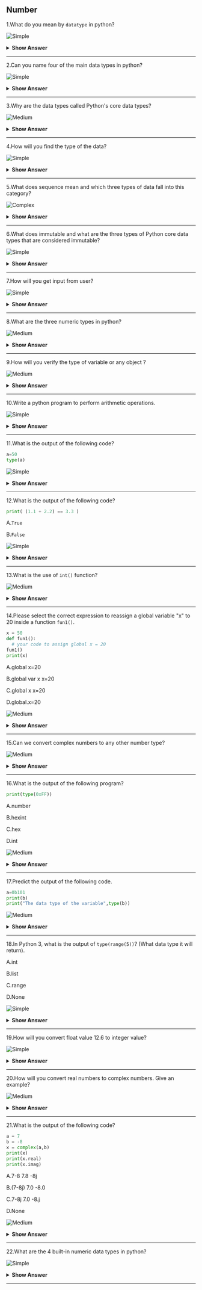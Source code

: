 ## Number

1.What do you mean by `datatype` in python?

![Simple](https://github.com/revaturelabs/interviewquestions/blob/dev/ComplexityTags/simple%20(2).svg)

<details><summary> <b>Show Answer</b> </summary>
  
 > A data type is a classification or categorization of knowledge items. This represents a useful type of operation that is frequently performed on a particular piece of data. Since everything is an object in Python programming, the data type is a class and the variables are instances (objects) of those classes.

</details>

---

2.Can you name four of the main data types in python?

![Simple](https://github.com/revaturelabs/interviewquestions/blob/dev/ComplexityTags/simple%20(2).svg)

<details><summary> <b>Show Answer</b> </summary>
  <blockquote>
  
  - Numeric
  - Sequence Type
  - Boolean
  - Set
  - Dictionary
  
- `Numbers`, `strings`, `lists`, `dictionaries`, `tuples`, `files`, and `sets` are generally considered as the main types of data. Types, None, and Booleans are sometimes classified this way. The integer, floating-point, complex, fraction and decimal are numerical data types, simple strings and Unicode strings in Python 2, text strings and byte strings in Python 3 are the types of string data types.
  
</blockquote>
    </details>

---

3.Why are the data types called Python's core data types?
  
  ![Medium](https://github.com/revaturelabs/interviewquestions/blob/dev/ComplexityTags/Medium%20(2).svg)

<details><summary> <b>Show Answer</b> </summary>
  
> They are known as the core data types because they are part of the Python language itself and are always available to create other objects, and you usually need to call functions in imported modules.
  
</details>

---

4.How will you find the type of the data?

![Simple](https://github.com/revaturelabs/interviewquestions/blob/dev/ComplexityTags/simple%20(2).svg)

<details><summary> <b>Show Answer</b> </summary>
  
> `type()` function is used to determine the type of data type.
  
**Example**:
 
```python
a= 5
print("type of data",type(a))
```
<details><summary> <b>Explanation</b> </summary>  
  
> In python, `type()` method is used to find the type of the data stored in a variable.
  
  </details>
  </details>
 
 ---
 
5.What does sequence mean and which three types of data fall into this category?

![Complex](https://github.com/revaturelabs/interviewquestions/blob/dev/ComplexityTags/Complex%20(2).svg)

<details><summary> <b>Show Answer</b> </summary>
  
 > - A sequence data type is a collection of objects ordered by a specific position. 
 > - In Python, `Strings`, `lists`, and `tuples` are the data types based on sequences. 
 > - The Sequences share common sequence operations, such as indexing, concatenation, and slicing, but also have type-specific method calls.
  
</details>

---

6.What does immutable and what are the three types of Python core data types that are considered immutable? 

![Simple](https://github.com/revaturelabs/interviewquestions/blob/dev/ComplexityTags/simple%20(2).svg)

<details><summary> <b>Show Answer</b> </summary>
  <blockquote>
  
 1. Immutable data types are object types that cannot be modified after they are created. 
    - Python numbers 
    - strings
    - tuples fall into this category. 
  
 2. You can't change an immutable object on the fly, but you can always create a new object by executing an expression.
  
</blockquote>
    </details>

---

7.How will you get input from user?

![Simple](https://github.com/revaturelabs/interviewquestions/blob/dev/ComplexityTags/simple%20(2).svg)

<details><summary> <b>Show Answer</b> </summary>
  <blockquote>
  
- In python, we can use `input()` function to take input from user. But,it will differ when it comes to another data type like String. In that case, we can use `int(input())` to take input as a integer from user.
  
1.integer input - `int(input())`
  
2.String input - `input()`
  
**Example**:
  
```python
x=int(input("Enter a integer value"))
```
  
</blockquote>
  </details>

---

8.What are the three numeric types in python?

![Medium](https://github.com/revaturelabs/interviewquestions/blob/dev/ComplexityTags/Medium%20(2).svg)

<details><summary> <b>Show Answer</b> </summary>
  <blockquote>
  
- Number data types store numeric values. They are immutable data types, which means that changing the value of a number data type results in a newly allocated object. In python, we have three numeric data types,
  
 1.int
  
 2.float
  
 3.complex
  
 1.int:
  
   - This datatype can hold only the whole number,including negative numbers but not fractions. In Python, there is no limit to how long an integer value can be stored.
  
**Example** :
 
```python
 x=10  #int
```
 
 2.float:
  
 - Using this data type, we can store decimal values.
  
**Example** :

```python  
x=10.4  #float
```
  
 3.complex:
  
 - In this data type, we can store complex values.
  
**Example** :

```python  
x=2j  #complex
```
    
</details>

---

9.How will you verify the type of variable or any object ?

![Medium](https://github.com/revaturelabs/interviewquestions/blob/dev/ComplexityTags/Medium%20(2).svg)

<details><summary> <b>Show Answer</b> </summary>
  
  <blockquote>
  
- In python, we can use the `type()` function
  
**Example**:
  
```python
x=10
print(type(x))
```
  
**Output**:
  
<class 'int'>
  
  </blockquote>
  </details>
  
  ---

10.Write a python program to perform arithmetic operations.
  
  ![Simple](https://github.com/revaturelabs/interviewquestions/blob/dev/ComplexityTags/simple%20(2).svg)

<details><summary> <b>Show Answer</b> </summary>
  <blockquote>
  
```python
a=int(input())
b=int(input())
c=a+b
print("Addition",c)
d=a-b
print("Subtraction",d)
e=a//b
print("Division",e)
f=a*b
print("Multiplication",f)
g=a%b
print("Modulus",g)
h=a**b
print("Exponent",h)
```

**Output**:
  
enter the value of a:3
  
enter the value of b:4
  
Addition 7
  
Subtraction -1
  
Division 0
  
Multiplication 12
  
Modulus 3
  
Exponent 81

<details><summary> <b>Explanation</b> </summary>
  
- In this program, to perform an arithmetic operation, we declared two variables to store a value and then perform arithmetic operations like +,-,*,%,etc...
  
  </details>
  </details>
  
  ---
  
11.What is the output of the following code?
  
```python
a=50
type(a)
```
  
![Simple](https://github.com/revaturelabs/interviewquestions/blob/dev/ComplexityTags/simple%20(2).svg)
  
<details><summary> <b>Show Answer</b> </summary>
  
> no output
  
<details><summary> <b>Explanation</b> </summary>
  
> Because we didn't print the type of the variable.
  
  </details>
  </details>

  ---
  
12.What is the output of the following code?

```python
print( (1.1 + 2.2) == 3.3 )
```
  
A.`True`
  
B.`False`

![Simple](https://github.com/revaturelabs/interviewquestions/blob/dev/ComplexityTags/simple%20(2).svg)  
  
<details><summary> <b>Show Answer</b> </summary>
  
> Option B.`False`
  
<details><summary> <b>Explanation</b> </summary>
  
> (1.1 + 2.2) it is not equal to 3.3, it is 3.3000000000000003.Use the `round()` function to compare exact values.
  
**Example**:

```python
print(round(1.1 + 2.2, 10) == round(3.3, 10))
```
  
  </details>
  </details>

 ---
  
13.What is the use of `int()` function?
  
![Medium](https://github.com/revaturelabs/interviewquestions/blob/dev/ComplexityTags/Medium%20(2).svg)
  
<details><summary> <b>Show Answer</b> </summary>
  
> The `int()` function converts a string,hexadecimal,binary,octal and float to int.If the argument is a floating point, the conversion truncates the number. If the argument is outside the integer range, it converts the number into long type.
  
  </details>
  
  ---

14.Please select the correct expression to reassign a global variable "x" to 20 inside a function `fun1()`.

  ```python
x = 50
def fun1():
    # your code to assign global x = 20
fun1()
print(x)
```
  
 A.global x=20
  
 B.global var x
    x=20
  
 C.global x
    x=20
  
 D.global.x=20
  
![Medium](https://github.com/revaturelabs/interviewquestions/blob/dev/ComplexityTags/Medium%20(2).svg)

<details><summary> <b>Show Answer</b> </summary>
  
> Option C.global x
             x=20  
  
<details><summary> <b>Explanation</b> </summary>
  
> global x  x=20  is the correct answer,because other declarations are not the correct syntax for global variable declarations.
  
<details><summary> <b>Correct Code</b> </summary>

```python
x = 50
def fun1():
   global x
   x=20  
fun1()
print(x)
```
  
  </details>
  </details>
  </details>
  
  ---
  
15.Can we convert complex numbers to any other number type?
  
  ![Medium](https://github.com/revaturelabs/interviewquestions/blob/dev/ComplexityTags/Medium%20(2).svg)
 
<details><summary> <b>Show Answer</b> </summary>
  
> `No`  
  
<details><summary> <b>Explanation</b> </summary>
  
> We can't convert complex numbers to any other number type as python will give you TypeError.This function converts other numeric values into floating values.

**Example**:
  
```python
i=10+1j
c=int(i)
print(c)
print(type(c))
```
  
</details>
  
**Output**:
  
it will throw an error the error is,
TypeError: can't convert complex to int

  </details>
  
  ---

16.What is the output of the following program?
  
```python
print(type(0xFF))
```

 A.number
  
 B.hexint
  
 C.hex
  
 D.int

![Medium](https://github.com/revaturelabs/interviewquestions/blob/dev/ComplexityTags/Medium%20(2).svg)  
  
<details><summary> <b>Show Answer</b> </summary>
  <blockquote>
  
- Option D.int
  
<details><summary> <b>Explanation</b> </summary>
  
- We can represent an integer in binary,octal and hexadecimal formats.
  
 - 0b or 0B for Binary and base is 2
 - 0o or 0O for Octal and base is 8
 - 0x or 0X for Hexadecimal and base is 16
  
  </details>
  </details>

  ---
  
17.Predict the output of the following code.
  
```python
a=0b101
print(b)
print("The data type of the variable",type(b))
``` 
  
![Medium](https://github.com/revaturelabs/interviewquestions/blob/dev/ComplexityTags/Medium%20(2).svg) 
  
<details><summary> <b>Show Answer</b> </summary> 
   
**Output**: 
  
8
  
The data type of the variable <class 'int'>
   
<details><summary> <b>Explanation</b> </summary>
   
> Integers can be binary, octal, and hexadecimal values.
   
   </details>
   </details>
   
 --- 
  
18.In Python 3, what is the output of `type(range(5))`? (What data type it will return).
   
 A.int
  
 B.list
  
 C.range
  
 D.None

 ![Simple](https://github.com/revaturelabs/interviewquestions/blob/dev/ComplexityTags/simple%20(2).svg)
  
<details><summary> <b>Show Answer</b> </summary>
  
> Option C.`range`
  
<details><summary> <b>Explanation</b> </summary>
  
> In python 3, the `range()` function returns range object,not list.

  </details>
   </details>

 --- 
  
19.How will you convert float value 12.6 to integer value?
  
![Simple](https://github.com/revaturelabs/interviewquestions/blob/dev/ComplexityTags/simple%20(2).svg)
   
<details><summary> <b>Show Answer</b> </summary>
  
> Float value can be converted to an integer value by calling  `int()` funtion.
  
**Example**:
  
```python
a=7.5
print(type(a))
a1=int(a)
print(type(a1))
```
  
</details>
  
 --- 
  
20.How will you convert real numbers to complex numbers. Give an example?
  
  ![Medium](https://github.com/revaturelabs/interviewquestions/blob/dev/ComplexityTags/Medium%20(2).svg)

<details><summary> <b>Show Answer</b> </summary>
  
> Numeric values can be converted into complex numbers with `complex()` function. 
  
**Example**:
  
```python 
a=8
print(a)
print(complex(a))
```
  
**Output**:
  
8
(8+0j)
  
<details><summary> <b>Explanation</b> </summary>

> To convert real numbers into complex numbers we can use `complex()` method.
  
</details>
 </details>
  
  ---

21.What is the output of the following code?

```python
a = 7
b = -8
x = complex(a,b)
print(x)
print(x.real)
print(x.imag)
```
   
  A.7-8
    7.8
   -8j
  
  B.(7-8j)
    7.0
   -8.0
  
  C.7-8j
    7.0
   -8.j
  
  D.None

  ![Medium](https://github.com/revaturelabs/interviewquestions/blob/dev/ComplexityTags/Medium%20(2).svg)
  
<details><summary> <b>Show Answer</b> </summary>

 > Option c
     (7-8j)
     7.0
     -8.0
  
   </details>

  ---
  
22.What are the 4 built-in numeric data types in python?
  
![Simple](https://github.com/revaturelabs/interviewquestions/blob/dev/ComplexityTags/simple%20(2).svg)
   
<details><summary> <b>Show Answer</b> </summary>
  
  <blockquote>
  
   - int: These are whole numbers of unlimited range. 
   - long: These are long integers in Python 2. 
   - float: These are floating point numbers represented as 64-bits double precision numbers. 
   - complex: unsigned numbers with real and imaginary components.
  
   </blockquote>
    </details>
   
---
